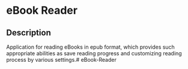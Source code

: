 # eBook Reader
## Description

Application for reading eBooks in epub format, which provides such appropriate abilities as save reading progress and customizing reading process by various settings.# eBook-Reader
